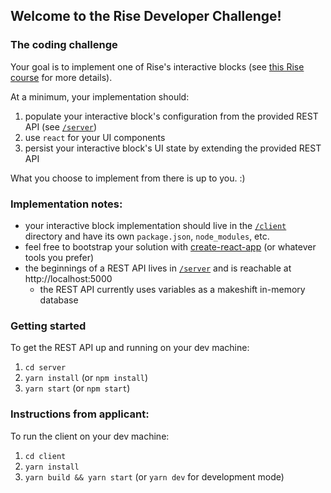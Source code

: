 ## Welcome to the Rise Developer Challenge!

### The coding challenge

Your goal is to implement one of Rise's interactive blocks (see [this Rise course](https://rise.articulate.com/share/IUB9zxbEaKjSQ89lw74eevjW1qC7d-54) for more details).

At a minimum, your implementation should:
1. populate your interactive block's configuration from the provided REST API (see [`/server`](/server))
1. use `react` for your UI components
1. persist your interactive block's UI state by extending the provided REST API

What you choose to implement from there is up to you. :)

### Implementation notes:

- your interactive block implementation should live in the [`/client`](/client) directory and have its own `package.json`, `node_modules`, etc.
- feel free to bootstrap your solution with [create-react-app](https://github.com/facebookincubator/create-react-app) (or whatever tools you prefer)
- the beginnings of a REST API lives in [`/server`](/server) and is reachable at http://localhost:5000
  - the REST API currently uses variables as a makeshift in-memory database

### Getting started

To get the REST API up and running on your dev machine:

1. `cd server`
2. `yarn install` (or `npm install`)
3. `yarn start` (or `npm start`)


### Instructions from applicant:

To run the client on your dev machine:

1. `cd client`
2. `yarn install`
3. `yarn build && yarn start` (or `yarn dev` for development mode)